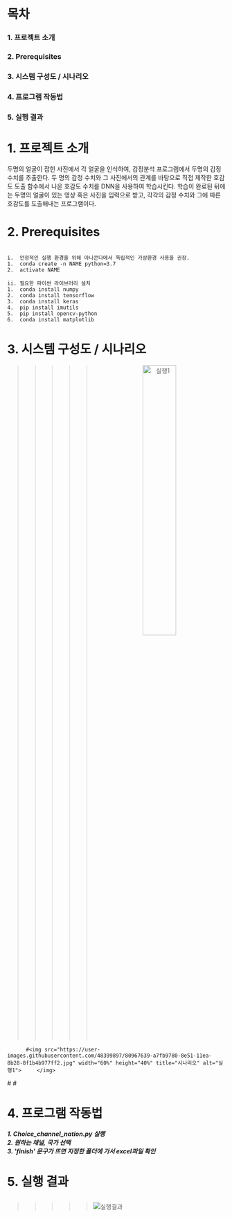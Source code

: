 # 목차
### 1. 프로젝트 소개 
### 2. Prerequisites
### 3. 시스템 구성도 / 시나리오  
### 4. 프로그램 작동법  
### 5. 실행 결과   
#   
#   
# 1. 프로젝트 소개    
두명의 얼굴이 잡힌 사진에서 각 얼굴을 인식하여, 감정분석 프로그램에서 두명의 감정수치를 추출한다.
두 명의 감정 수치와 그 사진에서의 관계를 바탕으로 직접 제작한 호감도 도출 함수에서 나온 호감도 수치를 DNN을 사용하여 학습시킨다. 
학습이 완료된 뒤에는 두명의 얼굴이 있는 영상 혹은 사진을 입력으로 받고, 각각의 감정 수치와 그에 따른 호감도를 도출해내는 프로그램이다.
#         
#                  
          

# 2. Prerequisites
```

i.	안정적인 실행 환경을 위해 아나콘다에서 독립적인 가상환경 사용을 권장.
1.	conda create -n NAME python=3.7
2.	activate NAME

ii.	필요한 파이썬 라이브러리 설치
1.	conda install numpy
2.	conda install tensorflow
3.	conda install keras
4.	pip install imutils
5.	pip install opencv-python
6.	conda install matplotlib

```            
#         
#                  
# 3. 시스템 구성도 / 시나리오  
>>>>><div> <center><img src="https://user-images.githubusercontent.com/48399897/80967601-99ad7b80-8e51-11ea-8b3c-1417f8fca4bd.jpg" width="50%" height="40%" title="시스템 " alt="실행1"> </img>
          #<img src="https://user-images.githubusercontent.com/48399897/80967639-a7fb9780-8e51-11ea-8b28-8f1b4b977ff2.jpg" width="60%" height="40%" title="시나리오" alt="실행1">     </img>  
</div>    
#         
#

# 4. 프로그램 작동법   

***1. Choice_channel_nation.py 실행***     
***2. 원하는 채널, 국가 선택***         
***3. 'finish' 문구가 뜨면 지정한 폴더에 가서 excel파일 확인***    



#           
#                     
      
# 5. 실행 결과    
## 
>>>>>![실행결과](https://user-images.githubusercontent.com/48399897/80966965-8b129480-8e50-11ea-9921-137b217bf458.gif)


